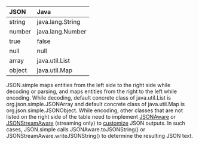| **JSON** | **Java** |
|:---------|:---------|
| string   | java.lang.String |
| number   | java.lang.Number |
| true|false | java.lang.Boolean |
| null     | null     |
| array    | java.util.List |
| object   | java.util.Map |

JSON.simple maps entities from the left side to the right side while decoding or parsing, and maps entities from the right to the left while encoding. While decoding, default concrete class of java.util.List is org.json.simple.JSONArray and default concrete class of java.util.Map is org.json.simple.JSONObject. While encoding, other classes that are not listed on the right side of the table need to implement [JSONAware](http://code.google.com/p/json-simple/source/browse/trunk/src/org/json/simple/JSONAware.java) or [JSONStreamAware](http://code.google.com/p/json-simple/source/browse/trunk/src/org/json/simple/JSONStreamAware.java) (streaming only) to [customize](http://code.google.com/p/json-simple/wiki/EncodingExamples#Example_6-1_-_Customize_JSON_outputs) JSON outputs. In such cases, JSON.simple calls JSONAware.toJSONString() or JSONStreamAware.writeJSONString() to determine the resulting JSON text.